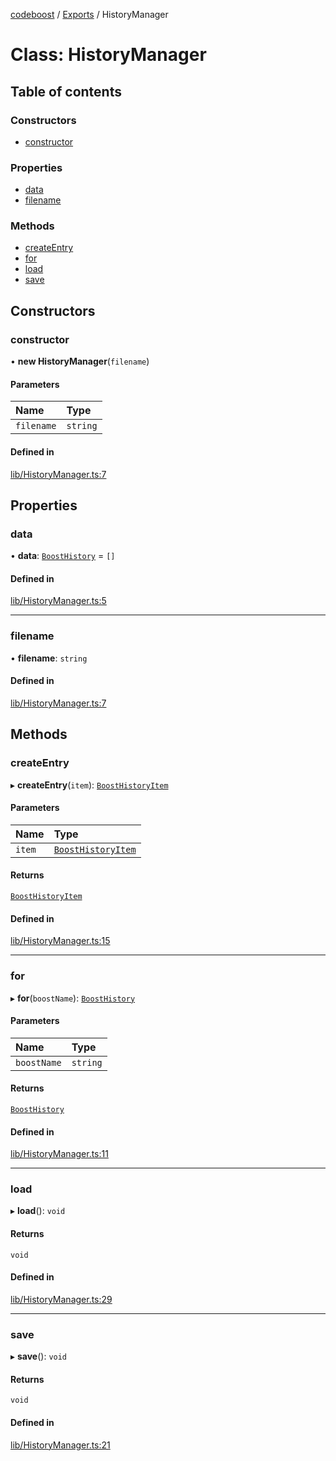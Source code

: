 [codeboost](../README.md) / [Exports](../modules.md) / HistoryManager

# Class: HistoryManager

## Table of contents

### Constructors

-   [constructor](HistoryManager.md#constructor)

### Properties

-   [data](HistoryManager.md#data)
-   [filename](HistoryManager.md#filename)

### Methods

-   [createEntry](HistoryManager.md#createentry)
-   [for](HistoryManager.md#for)
-   [load](HistoryManager.md#load)
-   [save](HistoryManager.md#save)

## Constructors

### constructor

• **new HistoryManager**(`filename`)

#### Parameters

| Name       | Type     |
| :--------- | :------- |
| `filename` | `string` |

#### Defined in

[lib/HistoryManager.ts:7](https://github.com/permafrost-dev/codeboost/blob/0b270dd/src/lib/HistoryManager.ts#L7)

## Properties

### data

• **data**: [`BoostHistory`](../modules.md#boosthistory) = `[]`

#### Defined in

[lib/HistoryManager.ts:5](https://github.com/permafrost-dev/codeboost/blob/0b270dd/src/lib/HistoryManager.ts#L5)

---

### filename

• **filename**: `string`

#### Defined in

[lib/HistoryManager.ts:7](https://github.com/permafrost-dev/codeboost/blob/0b270dd/src/lib/HistoryManager.ts#L7)

## Methods

### createEntry

▸ **createEntry**(`item`): [`BoostHistoryItem`](../interfaces/BoostHistoryItem.md)

#### Parameters

| Name   | Type                                                    |
| :----- | :------------------------------------------------------ |
| `item` | [`BoostHistoryItem`](../interfaces/BoostHistoryItem.md) |

#### Returns

[`BoostHistoryItem`](../interfaces/BoostHistoryItem.md)

#### Defined in

[lib/HistoryManager.ts:15](https://github.com/permafrost-dev/codeboost/blob/0b270dd/src/lib/HistoryManager.ts#L15)

---

### for

▸ **for**(`boostName`): [`BoostHistory`](../modules.md#boosthistory)

#### Parameters

| Name        | Type     |
| :---------- | :------- |
| `boostName` | `string` |

#### Returns

[`BoostHistory`](../modules.md#boosthistory)

#### Defined in

[lib/HistoryManager.ts:11](https://github.com/permafrost-dev/codeboost/blob/0b270dd/src/lib/HistoryManager.ts#L11)

---

### load

▸ **load**(): `void`

#### Returns

`void`

#### Defined in

[lib/HistoryManager.ts:29](https://github.com/permafrost-dev/codeboost/blob/0b270dd/src/lib/HistoryManager.ts#L29)

---

### save

▸ **save**(): `void`

#### Returns

`void`

#### Defined in

[lib/HistoryManager.ts:21](https://github.com/permafrost-dev/codeboost/blob/0b270dd/src/lib/HistoryManager.ts#L21)
